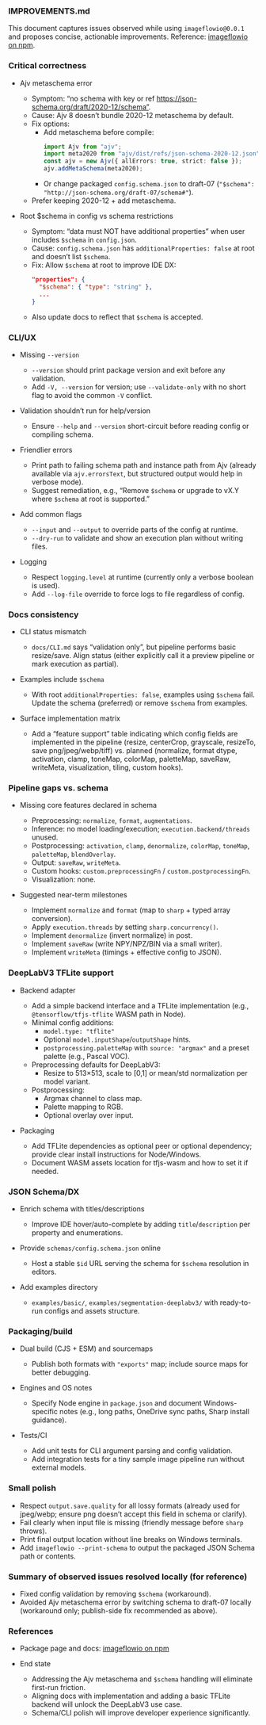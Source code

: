 ### IMPROVEMENTS.md

This document captures issues observed while using `imageflowio@0.0.1` and proposes concise, actionable improvements. Reference: [imageflowio on npm](https://www.npmjs.com/package/imageflowio).

### Critical correctness

- Ajv metaschema error

  - Symptom: “no schema with key or ref https://json-schema.org/draft/2020-12/schema”.
  - Cause: Ajv 8 doesn’t bundle 2020-12 metaschema by default.
  - Fix options:
    - Add metaschema before compile:
      ```ts
      import Ajv from "ajv";
      import meta2020 from "ajv/dist/refs/json-schema-2020-12.json";
      const ajv = new Ajv({ allErrors: true, strict: false });
      ajv.addMetaSchema(meta2020);
      ```
    - Or change packaged `config.schema.json` to draft-07 (`"$schema": "http://json-schema.org/draft-07/schema#"`).
  - Prefer keeping 2020-12 + add metaschema.

- Root $schema in config vs schema restrictions
  - Symptom: “data must NOT have additional properties” when user includes `$schema` in `config.json`.
  - Cause: `config.schema.json` has `additionalProperties: false` at root and doesn’t list `$schema`.
  - Fix: Allow `$schema` at root to improve IDE DX:
    ```json
    "properties": {
      "$schema": { "type": "string" },
      ...
    }
    ```
  - Also update docs to reflect that `$schema` is accepted.

### CLI/UX

- Missing `--version`

  - `--version` should print package version and exit before any validation.
  - Add `-V, --version` for version; use `--validate-only` with no short flag to avoid the common `-V` conflict.

- Validation shouldn’t run for help/version

  - Ensure `--help` and `--version` short-circuit before reading config or compiling schema.

- Friendlier errors

  - Print path to failing schema path and instance path from Ajv (already available via `ajv.errorsText`, but structured output would help in verbose mode).
  - Suggest remediation, e.g., “Remove `$schema` or upgrade to vX.Y where `$schema` at root is supported.”

- Add common flags

  - `--input` and `--output` to override parts of the config at runtime.
  - `--dry-run` to validate and show an execution plan without writing files.

- Logging
  - Respect `logging.level` at runtime (currently only a verbose boolean is used).
  - Add `--log-file` override to force logs to file regardless of config.

### Docs consistency

- CLI status mismatch

  - `docs/CLI.md` says “validation only”, but pipeline performs basic resize/save. Align status (either explicitly call it a preview pipeline or mark execution as partial).

- Examples include `$schema`

  - With root `additionalProperties: false`, examples using `$schema` fail. Update the schema (preferred) or remove `$schema` from examples.

- Surface implementation matrix
  - Add a “feature support” table indicating which config fields are implemented in the pipeline (resize, centerCrop, grayscale, resizeTo, save png/jpeg/webp/tiff) vs. planned (normalize, format dtype, activation, clamp, toneMap, colorMap, paletteMap, saveRaw, writeMeta, visualization, tiling, custom hooks).

### Pipeline gaps vs. schema

- Missing core features declared in schema

  - Preprocessing: `normalize`, `format`, `augmentations`.
  - Inference: no model loading/execution; `execution.backend/threads` unused.
  - Postprocessing: `activation`, `clamp`, `denormalize`, `colorMap`, `toneMap`, `paletteMap`, `blendOverlay`.
  - Output: `saveRaw`, `writeMeta`.
  - Custom hooks: `custom.preprocessingFn` / `custom.postprocessingFn`.
  - Visualization: none.

- Suggested near-term milestones
  - Implement `normalize` and `format` (map to `sharp` + typed array conversion).
  - Apply `execution.threads` by setting `sharp.concurrency()`.
  - Implement `denormalize` (invert normalize) in post.
  - Implement `saveRaw` (write NPY/NPZ/BIN via a small writer).
  - Implement `writeMeta` (timings + effective config to JSON).

### DeepLabV3 TFLite support

- Backend adapter

  - Add a simple backend interface and a TFLite implementation (e.g., `@tensorflow/tfjs-tflite` WASM path in Node).
  - Minimal config additions:
    - `model.type: "tflite"`
    - Optional `model.inputShape`/`outputShape` hints.
    - `postprocessing.paletteMap` with `source: "argmax"` and a preset palette (e.g., Pascal VOC).
  - Preprocessing defaults for DeepLabV3:
    - Resize to 513×513, scale to [0,1] or mean/std normalization per model variant.
  - Postprocessing:
    - Argmax channel to class map.
    - Palette mapping to RGB.
    - Optional overlay over input.

- Packaging
  - Add TFLite dependencies as optional peer or optional dependency; provide clear install instructions for Node/Windows.
  - Document WASM assets location for tfjs-wasm and how to set it if needed.

### JSON Schema/DX

- Enrich schema with titles/descriptions

  - Improve IDE hover/auto-complete by adding `title`/`description` per property and enumerations.

- Provide `schemas/config.schema.json` online

  - Host a stable `$id` URL serving the schema for `$schema` resolution in editors.

- Add examples directory
  - `examples/basic/`, `examples/segmentation-deeplabv3/` with ready-to-run configs and assets structure.

### Packaging/build

- Dual build (CJS + ESM) and sourcemaps

  - Publish both formats with `"exports"` map; include source maps for better debugging.

- Engines and OS notes

  - Specify Node engine in `package.json` and document Windows-specific notes (e.g., long paths, OneDrive sync paths, Sharp install guidance).

- Tests/CI
  - Add unit tests for CLI argument parsing and config validation.
  - Add integration tests for a tiny sample image pipeline run without external models.

### Small polish

- Respect `output.save.quality` for all lossy formats (already used for jpeg/webp; ensure png doesn’t accept this field in schema or clarify).
- Fail clearly when input file is missing (friendly message before `sharp` throws).
- Print final output location without line breaks on Windows terminals.
- Add `imageflowio --print-schema` to output the packaged JSON Schema path or contents.

### Summary of observed issues resolved locally (for reference)

- Fixed config validation by removing `$schema` (workaround).
- Avoided Ajv metaschema error by switching schema to draft-07 locally (workaround only; publish-side fix recommended as above).

### References

- Package page and docs: [imageflowio on npm](https://www.npmjs.com/package/imageflowio)

- End state
  - Addressing the Ajv metaschema and `$schema` handling will eliminate first-run friction.
  - Aligning docs with implementation and adding a basic TFLite backend will unlock the DeepLabV3 use case.
  - Schema/CLI polish will improve developer experience significantly.
